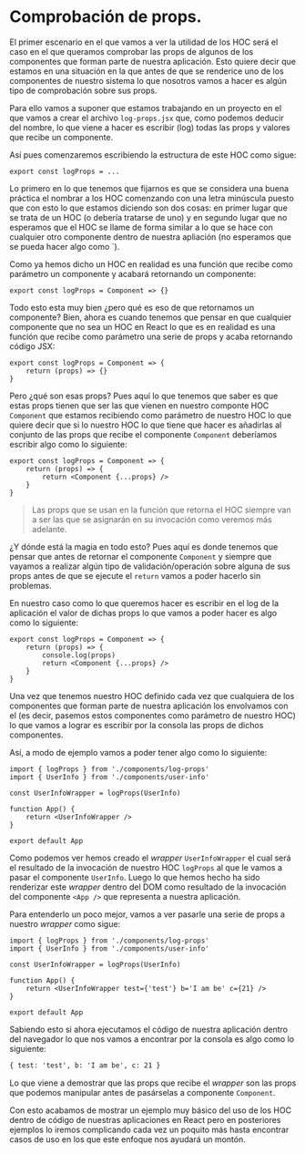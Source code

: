 # Comprobación de props.

El primer escenario en el que vamos a ver la utilidad de los HOC será el caso en el que queramos comprobar las props de algunos de los componentes que forman parte de nuestra aplicación. Esto quiere decir que estamos en una situación en la que antes de que se renderice uno de los componentes de nuestro sistema lo que nosotros vamos a hacer es algún tipo de comprobación sobre sus props.

Para ello vamos a suponer que estamos trabajando en un proyecto en el que vamos a crear el archivo `log-props.jsx` que, como podemos deducir del nombre, lo que viene a hacer es escribir (log) todas las props y valores que recibe un componente.

Así pues comenzaremos escribiendo la estructura de este HOC como sigue:

```tsx
export const logProps = ...
```

Lo primero en lo que tenemos que fijarnos es que se considera una buena práctica el nombrar a los HOC comenzando con una letra minúscula puesto que con esto lo que estamos diciendo son dos cosas: en primer lugar que se trata de un HOC (o debería tratarse de uno) y en segundo lugar que no esperamos que el HOC se llame de forma similar a lo que se hace con cualquier otro componente dentro de nuestra apliación (no esperamos que se pueda hacer algo como `<logProps />).

Como ya hemos dicho un HOC en realidad es una función que recibe como parámetro un componente y acabará retornando un componente:

```tsx
export const logProps = Component => {}
```

Todo esto esta muy bien ¿pero qué es eso de que retornamos un componente? Bien, ahora es cuando tenemos que pensar en que cualquier componente que no sea un HOC en React lo que es en realidad es una función que recibe como parámetro una serie de props y acaba retornando código JSX:

```tsx
export const logProps = Component => {
	return (props) => {}
}
```

Pero ¿qué son esas props? Pues aquí lo que tenemos que saber es que estas props tienen que ser las que vienen en nuestro componte HOC `Component` que estamos recibiendo como parámetro de nuestro HOC lo que quiere decir que si lo nuestro HOC lo que tiene que hacer es añadirlas al conjunto de las props que recibe el componente `Component` deberíamos escribir algo como lo siguiente:

```tsx
export const logProps = Component => {
	return (props) => {
		return <Component {...props} />
	}
}
```

> Las props que se usan en la función que retorna el HOC siempre van a ser las que se asignarán en su invocación como veremos más adelante.

¿Y dónde está la magia en todo esto? Pues aquí es donde tenemos que pensar que antes de retornar el componente `Component` y siempre que vayamos a realizar algún tipo de validación/operación sobre alguna de sus props antes de que se ejecute el `return` vamos a poder hacerlo sin problemas.

En nuestro caso como lo que queremos hacer es escribir en el log de la aplicación el valor de dichas props lo que vamos a poder hacer es algo como lo siguiente:

```tsx
export const logProps = Component => {
	return (props) => {
		console.log(props)
		return <Component {...props} />
	}
}
```

Una vez que tenemos nuestro HOC definido cada vez que cualquiera de los componentes que forman parte de nuestra aplicación los envolvamos con el (es decir, pasemos estos componentes como parámetro de nuestro HOC) lo que vamos a lograr es escribir por la consola las props de dichos componentes.

Así, a modo de ejemplo vamos a poder tener algo como lo siguiente:

```tsx
import { logProps } from './components/log-props'
import { UserInfo } from './components/user-info'

const UserInfoWrapper = logProps(UserInfo)

function App() {
	return <UserInfoWrapper />
}

export default App
```

Como podemos ver hemos creado el _wrapper_ `UserInfoWrapper` el cual será el resultado de la invocación de nuestro HOC `logProps` al que le vamos a pasar el componente `UserInfo`. Luego lo que hemos hecho ha sido renderizar este _wrapper_ dentro del DOM como resultado de la invocación del componente `<App />` que representa a nuestra aplicación.

Para entenderlo un poco mejor, vamos a ver pasarle una serie de props a nuestro _wrapper_ como sigue:


```tsx
import { logProps } from './components/log-props'
import { UserInfo } from './components/user-info'

const UserInfoWrapper = logProps(UserInfo)

function App() {
	return <UserInfoWrapper test={'test'} b='I am be' c={21} />
}

export default App
```

Sabiendo esto si ahora ejecutamos el código de nuestra aplicación dentro del navegador lo que nos vamos a encontrar por la consola es algo como lo siguiente:

```txt
{ test: 'test', b: 'I am be', c: 21 }
```

Lo que viene a demostrar que las props que recibe el _wrapper_ son las props que podemos manipular antes de pasárselas a componente `Component`.

Con esto acabamos de mostrar un ejemplo muy básico del uso de los HOC dentro de código de nuestras aplicaciones en React pero en posteriores ejemplos lo iremos complicando cada vez un poquito más hasta encontrar casos de uso en los que este enfoque nos ayudará un montón.
